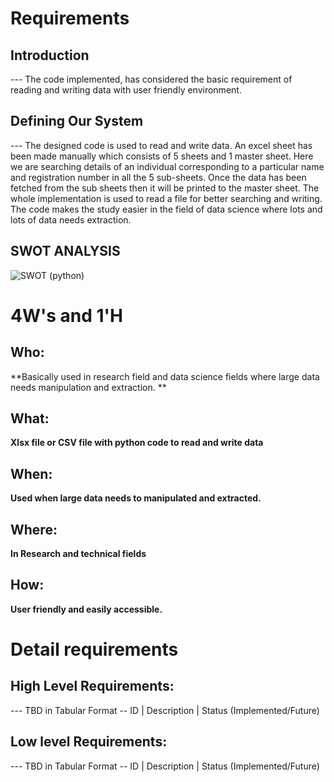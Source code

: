 # Requirements
## Introduction
 --- The code implemented, has considered the basic requirement of reading and writing data with user friendly environment.

## Defining Our System
 --- The designed code is used to read and  write data. An excel sheet has been made manually which consists of 5 sheets and 1 master sheet. Here we are searching details of an individual corresponding to a particular name and registration number in all the 5 sub-sheets. Once the data has been fetched from the sub sheets then it will be printed to the master sheet. The whole implementation is used to read a file for better searching and writing.  The code makes the study easier in the field of data science where lots and lots of data needs extraction.
    
## SWOT ANALYSIS
![SWOT (python)](https://user-images.githubusercontent.com/78867425/111454000-2dbac580-873a-11eb-8aa0-bac850dd807b.PNG)


# 4W&#39;s and 1&#39;H

## Who:

**Basically used in research field and data science fields where large data needs manipulation and extraction. **

## What:

**Xlsx file or CSV file with python code to read and write data**

## When:

**Used when large data needs to manipulated and extracted.**

## Where:

**In Research and technical fields**

## How:

**User friendly and easily accessible.**

# Detail requirements
## High Level Requirements:
--- TBD in Tabular Format 
-- ID | Description | Status (Implemented/Future)


##  Low level Requirements:
--- TBD in Tabular Format 
-- ID | Description | Status (Implemented/Future)

